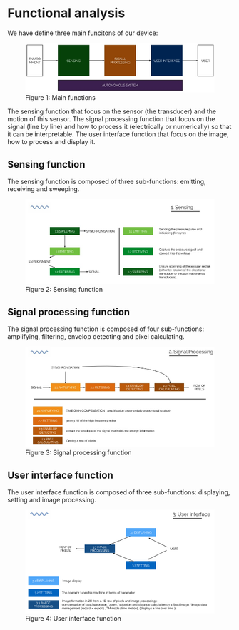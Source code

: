 # Functional analysis

We have define three main funcitons of our device:

<figure>
  <img src="./functional_analysis/functional_analysis.jpg" alt="" />
  <figcaption> Figure 1: Main functions </figcaption>
</figure>

The sensing function that focus on the sensor (the transducer) and the motion of this sensor. The signal processing function that focus on the signal (line by line) and how to process it (electrically or numerically) so that it can be interpretable. The user interface function that focus on the image, how to process and display it.

## Sensing function

The sensing function is composed of three sub-functions: emitting, receiving and sweeping.

<figure>
  <img src="./functional_analysis/sensing.png" alt="" />
  <figcaption> Figure 2: Sensing function </figcaption>
</figure>

## Signal processing function

The signal processing function is composed of four sub-functions: amplifying, filtering, envelop detecting and pixel calculating.

<figure>
  <img src="./functional_analysis/signal_analysis.png" alt="" />
  <figcaption> Figure 3: Signal processing function </figcaption>
</figure>

## User interface function

The user interface function is composed of three sub-functions: displaying, setting and image processing.

<figure>
  <img src="./functional_analysis/user_interface.png" alt="" />
  <figcaption> Figure 4: User interface function </figcaption>
</figure> 